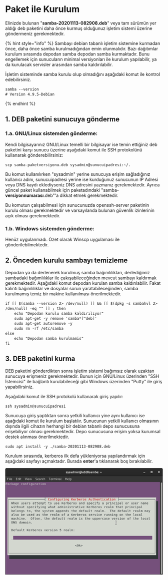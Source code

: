 # Paket ile Kurulum

Elinizde bulunan "**samba-20201113-082908.deb**" veya tam sürümün yer aldığı deb paketini daha önce kurmuş olduğunuz işletim sistemi üzerine göndermeniz gerekmektedir.

{% hint style="info" %}
Sambayı debian tabanlı işletim sistemine kurmadan önce, daha önce samba kurulmadığından emin olunmalıdır. Bazı dağıtımlar kurulum sırasında depodan samba depodan samba kurmaktadır. Bunu engellemek için sunucuların minimal versiyonları ile kurulum yapılabilir, ya da kurulacak servisler arasından samba kaldırılabilir.

İşletim sisteminde samba kurulu olup olmadığını aşağıdaki komut ile kontrol edebilirsiniz.

```text
samba --version
# Version 4.9.5-Debian
```
{% endhint %}

## 1. DEB paketini sunucuya gönderme

### 1.a. GNU/Linux sistemden gönderme:

Kendi bilgisayarınız GNU/Linux temelli bir bilgisayar ise temin ettiğiniz deb paketini karşı sunucu üzerine aşağıdaki komut ile SSH protokolünü kullanarak gönderebilirsiniz:

```text
scp samba-paketversiyonu.deb sysadmin@sunucuipadresi:~/.
```

Bu komut kullanılırken "sysadmin" yerine sunucuya erişim sağladığınız kullanıcı adını, sunucuipadresi yerine ise kurduğunuz sunucunun IP Adresi veya DNS kaydı eklediyseniz DNS adresini yazmanız gerekmektedir. Ayrıca güncel paket kullanabilmek için paketadındaki "samba-**versiyonnumarası**.deb"'a dikkat etmek gerekmektedir.

Bu komutun çalışabilmesi için sunucunuzda openssh-server paketinin kurulu olması gerekmektedir ve varsayılanda bulunan güvenlik izinlerinin açık olması gerekmektedir.

### 1.b. Windows sistemden gönderme:

Henüz uygulanmadı. Özet olarak Winscp uygulaması ile gönderilebilmektedir.

## 2. Önceden kurulu sambayı temizleme

Depodan ya da derlenerek kurulmuş samba bağımlılıkları, derlediğimiz sambadaki bağımlılıklar ile çakışabileceğinden mevcut sambayı kaldırmak gerekmektedir. Aşağıdaki komut depodan kurulan samba kaldırılabilir. Fakat kalıntı bağımlılıklar ve dosyalar sorun yaratabileceğinden, samba kurulmamış temiz bir makine kullanılması önerilmektedir.

```text
if [[ $(samba --version 2> /dev/null) ]] && [[ $(dpkg -s sambahvl 2> /dev/null) -eq "" ]] ; then 
    echo "Depodan kurulu samba kaldırılıyor"
    sudo apt-get -y remove 'samba*[^deb]'
    sudo apt-get autoremove -y
    sudo rm -rf /etc/samba
else 
    echo "Depodan samba kurulmamis"
fi
```

## 3. DEB paketini kurma

DEB paketini gönderdikten sonra işletim sistemi bağımsız olarak uzaktan sunucuya erişmeniz gerekmektedir. Bunun için GNU/Linux üzerinden "SSH İstemcisi" ile bağlantı kurulabileceği gibi Windows üzerinden "Putty" ile giriş yapabilirsiniz.

Aşağıdaki komut ile SSH protokolü kullanarak giriş yapılır:

```text
ssh sysadmin@sunucuipadresi
```

Sunucuya giriş yaptıktan sonra yetkili kullanıcı yine aynı kullanıcı ise aşağıdaki komut ile kurulum başlatılır. Sunucunun yetkili kullanıcı olmasının dışında ilgili cihazın herhangi bir debian tabanlı depo sunucusuna erişebiliyor olması gerekmektedir. Depo sunucusuna erişim yoksa kurumsal destek alınması önerilmektedir.

```text
sudo apt install -y ./samba-20201113-082908.deb
```

Kurulum sırasında, kerberos ilk defa yükleniyorsa yapılandırmak için aşağıdaki sayfayı açmaktadır. Burada **enter**'a tıklanarak boş bırakılabilir.

![](../../../../.gitbook/assets/sambahvl-install-kerberos.png)



